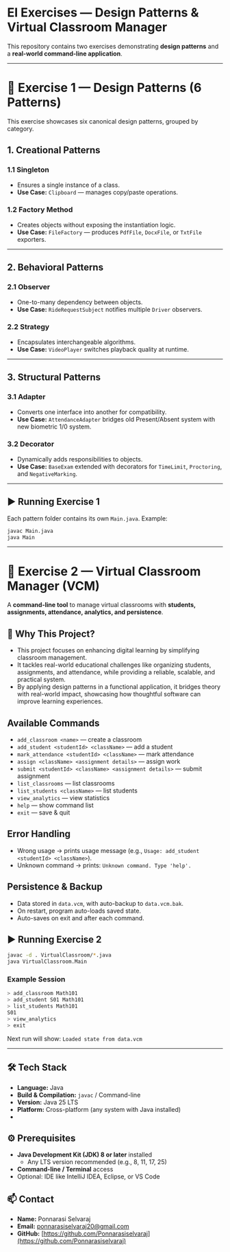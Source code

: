 # EI Exercises — Design Patterns & Virtual Classroom Manager

This repository contains two exercises demonstrating **design patterns** and a **real-world command-line application**.

---

# 📘 Exercise 1 — Design Patterns (6 Patterns)

This exercise showcases six canonical design patterns, grouped by category.

## 1. Creational Patterns
### 1.1 Singleton
- Ensures a single instance of a class.  
- **Use Case:** `Clipboard` — manages copy/paste operations.

### 1.2 Factory Method
- Creates objects without exposing the instantiation logic.  
- **Use Case:** `FileFactory` — produces `PdfFile`, `DocxFile`, or `TxtFile` exporters.

---

## 2. Behavioral Patterns
### 2.1 Observer
- One-to-many dependency between objects.  
- **Use Case:** `RideRequestSubject` notifies multiple `Driver` observers.

### 2.2 Strategy
- Encapsulates interchangeable algorithms.  
- **Use Case:** `VideoPlayer` switches playback quality at runtime.

---

## 3. Structural Patterns
### 3.1 Adapter
- Converts one interface into another for compatibility.  
- **Use Case:** `AttendanceAdapter` bridges old Present/Absent system with new biometric 1/0 system.

### 3.2 Decorator
- Dynamically adds responsibilities to objects.  
- **Use Case:** `BaseExam` extended with decorators for `TimeLimit`, `Proctoring`, and `NegativeMarking`.

---

## ▶️ Running Exercise 1
Each pattern folder contains its own `Main.java`. Example:

```bash
javac Main.java
java Main
```

---

# 🏫 Exercise 2 — Virtual Classroom Manager (VCM)

A **command-line tool** to manage virtual classrooms with **students, assignments, attendance, analytics, and persistence**.

## 🎯 Why This Project?

- This project focuses on enhancing digital learning by simplifying classroom management.  
- It tackles real-world educational challenges like organizing students, assignments, and attendance, while providing a reliable, scalable, and practical system.  
- By applying design patterns in a functional application, it bridges theory with real-world impact, showcasing how thoughtful software can improve learning experiences.


## Available Commands
- `add_classroom <name>` — create a classroom  
- `add_student <studentId> <className>` — add a student  
- `mark_attendance <studentId> <className>` — mark attendance  
- `assign <className> <assignment details>` — assign work  
- `submit <studentId> <className> <assignment details>` — submit assignment  
- `list_classrooms` — list classrooms  
- `list_students <className>` — list students  
- `view_analytics` — view statistics  
- `help` — show command list  
- `exit` — save & quit

## Error Handling
- Wrong usage → prints usage message (e.g., `Usage: add_student <studentId> <className>`).  
- Unknown command → prints: `Unknown command. Type 'help'.`

## Persistence & Backup
- Data stored in `data.vcm`, with auto-backup to `data.vcm.bak`.  
- On restart, program auto-loads saved state.  
- Auto-saves on exit and after each command.

## ▶️ Running Exercise 2
```bash
javac -d . VirtualClassroom/*.java
java VirtualClassroom.Main
```

### Example Session
```bash
> add_classroom Math101
> add_student S01 Math101
> list_students Math101
S01
> view_analytics
> exit
```
Next run will show: `Loaded state from data.vcm`

---

## 🛠️ Tech Stack
- **Language:** Java  
- **Build & Compilation:** `javac` / Command-line
- **Version:** Java 25 LTS  
- **Platform:** Cross-platform (any system with Java installed)
- 
## ⚙️ Prerequisites
- **Java Development Kit (JDK) 8 or later** installed  
  - Any LTS version recommended (e.g., 8, 11, 17, 25)  
- **Command-line / Terminal** access   
- Optional: IDE like IntelliJ IDEA, Eclipse, or VS Code

## 📫 Contact
- **Name:** Ponnarasi Selvaraj  
- **Email:** ponnarasiselvaraj20@gmail.com  
- **GitHub:** [https://github.com/Ponnarasiselvaraj](https://github.com/Ponnarasiselvaraj)




